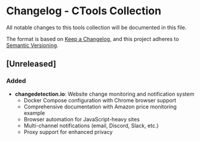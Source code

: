 # Changelog - CTools Collection

All notable changes to this tools collection will be documented in this file.

The format is based on [Keep a Changelog](https://keepachangelog.com/en/1.0.0/),
and this project adheres to [Semantic Versioning](https://semver.org/spec/v2.0.0.html).

## [Unreleased]

### Added

- **changedetection.io**: Website change monitoring and notification system
  - Docker Compose configuration with Chrome browser support
  - Comprehensive documentation with Amazon price monitoring example
  - Browser automation for JavaScript-heavy sites
  - Multi-channel notifications (email, Discord, Slack, etc.)
  - Proxy support for enhanced privacy
